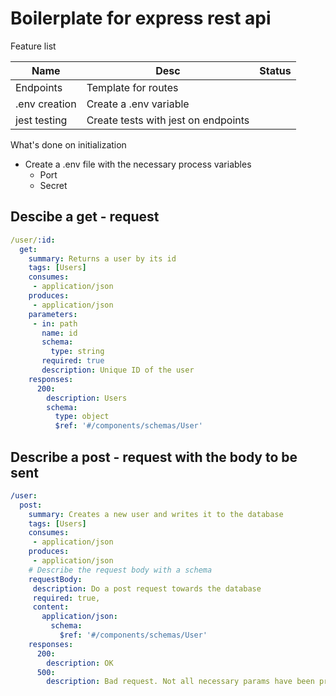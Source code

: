 # Boilerplate for express rest api

Feature list

| Name          | Desc                                | Status |
| ------------- | ----------------------------------- | ------ |
| Endpoints     | Template for routes                 |        |
| .env creation | Create a .env variable              |        |
| jest testing  | Create tests with jest on endpoints |        |

What's done on initialization

- Create a .env file with the necessary process variables
  - Port
  - Secret


## Descibe a get - request

```yaml
/user/:id:
  get:
    summary: Returns a user by its id
    tags: [Users]
    consumes:
     - application/json
    produces:
     - application/json
    parameters:
     - in: path
       name: id
       schema:
         type: string
       required: true
       description: Unique ID of the user
    responses:
      200:
        description: Users
        schema:
          type: object
          $ref: '#/components/schemas/User'
```

## Describe a post - request with the body to be sent

```yaml
/user:
  post:
    summary: Creates a new user and writes it to the database
    tags: [Users]
    consumes:
     - application/json
    produces:
     - application/json
    # Describe the request body with a schema
    requestBody:
     description: Do a post request towards the database
     required: true,
     content:
       application/json:
         schema:
           $ref: '#/components/schemas/User'
    responses:
      200:
        description: OK
      500:
        description: Bad request. Not all necessary params have been provided

```